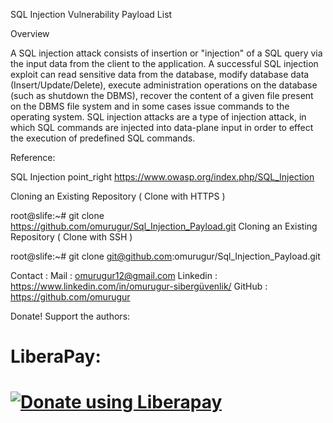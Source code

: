 SQL Injection  Vulnerability Payload List

Overview

A SQL injection attack consists of insertion or "injection" of a SQL query
via the input data from the client to the application. A successful SQL injection exploit
can read sensitive data from the database, modify database data (Insert/Update/Delete), 
execute administration operations on the database (such as shutdown the DBMS), recover the content of a
given file present on the DBMS file system and in some cases issue commands to the operating system.
SQL injection attacks are a type of injection attack, in which SQL commands are injected into data-plane input in order 
to effect the execution of predefined SQL commands.

Reference:

SQL Injection point_right https://www.owasp.org/index.php/SQL_Injection

Cloning an Existing Repository ( Clone with HTTPS )

root@slife:~# git clone https://github.com/omurugur/Sql_Injection_Payload.git Cloning an Existing Repository ( Clone with SSH )

root@slife:~# git clone git@github.com:omurugur/Sql_Injection_Payload.git


Contact :
Mail : omurugur12@gmail.com
Linkedin : https://www.linkedin.com/in/omurugur-sibergüvenlik/
GitHub : https://github.com/omurugur

Donate!
Support the authors:


<h1>LiberaPay:<h1>
<noscript><a href="https://liberapay.com/slife/donate"><img alt="Donate using Liberapay" src="https://liberapay.com/assets/widgets/donate.svg"></a></noscript>

